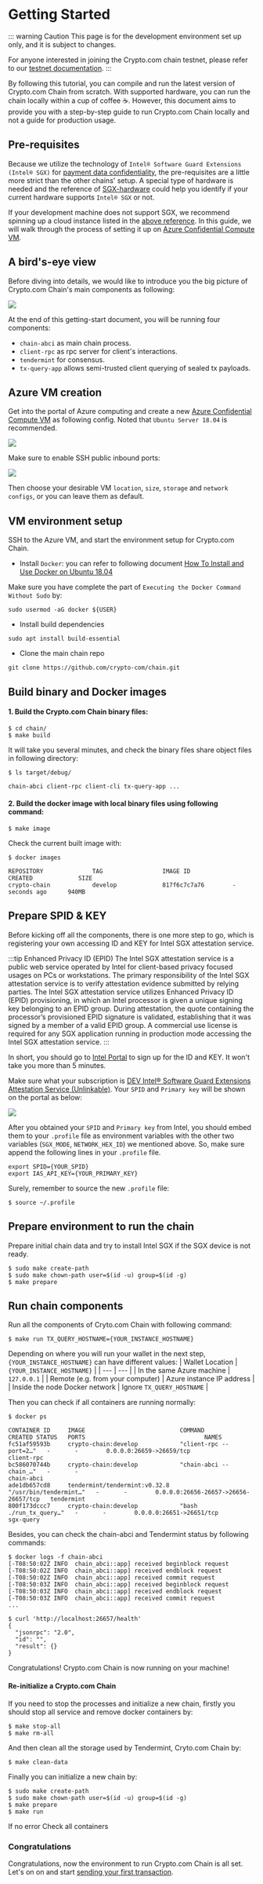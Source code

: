 # Getting Started

::: warning Caution
This page is for the development environment set up only, and it is subject to changes.

For anyone interested in joining the Crypto.com chain testnet,
please refer to our [testnet documentation](./thaler-testnet).
:::

By following this tutorial, you can compile and run the latest version of Crypto.com Chain from scratch.
With supported hardware, you can run the chain locally within a cup of coffee ☕. However, this document aims
to provide you with a step-by-step guide to run Crypto.com Chain locally and not a guide for
production usage.

## Pre-requisites

Because we utilize the technology of `Intel® Software Guard Extensions (Intel® SGX)`
for [payment data confidentiality](./transaction-privacy.md#motivation), the pre-requisites are a little more strict than the other
chains' setup. A special type of hardware is needed and the reference of [SGX-hardware](https://github.com/ayeks/SGX-hardware)
could help you identify if your current hardware supports `Intel® SGX` or not.

If your development machine does not support SGX, we recommend spinning up a cloud instance listed in the [above reference](https://github.com/ayeks/SGX-hardware#cloud-vendors). In this guide, we will walk through the process of setting it up on [Azure Confidential Compute VM](https://azuremarketplace.microsoft.com/en-us/marketplace/apps/microsoft-azure-compute.acc-virtual-machine-v2?tab=overview).

## A bird's-eye view

Before diving into details, we would like to introduce you the big picture of Crypto.com Chain's main components as following:

![](./assets/big_pic.png)

At the end of this getting-start document, you will be running four components:

- `chain-abci` as main chain process.
- `client-rpc` as rpc server for client's interactions.
- `tendermint` for consensus.
- `tx-query-app` allows semi-trusted client querying of sealed tx payloads.

## Azure VM creation

Get into the portal of Azure computing and create a new [Azure Confidential Compute VM](https://azuremarketplace.microsoft.com/en-us/marketplace/apps/microsoft-azure-compute.acc-virtual-machine-v2?tab=overview) as following config. Noted that `Ubuntu Server 18.04` is recommended.

![](./assets/azure_setup_1.png)

Make sure to enable SSH public inbound ports:

![](./assets/azure_setup_2.png)

Then choose your desirable VM `location`, `size`, `storage` and `network configs`, or you can leave
them as default.

## VM environment setup

SSH to the Azure VM, and start the environment setup for Crypto.com Chain.

- Install `Docker`: you can refer to following document [How To Install and Use Docker on Ubuntu 18.04
  ](https://www.digitalocean.com/community/tutorials/how-to-install-and-use-docker-on-ubuntu-18-04)

Make sure you have complete the part of `Executing the Docker Command Without Sudo` by:

```
sudo usermod -aG docker ${USER}
```

- Install build dependencies

```
sudo apt install build-essential
```

- Clone the main chain repo

```
git clone https://github.com/crypto-com/chain.git
```

## Build binary and Docker images

#### 1. Build the Crypto.com Chain binary files:

```
$ cd chain/
$ make build
```

It will take you several minutes, and check the binary files share object files in following directory:

```
$ ls target/debug/

chain-abci client-rpc client-cli tx-query-app ...
```

#### 2. Build the docker image with local binary files using following command:

```
$ make image
```

Check the current built image with:

```
$ docker images

REPOSITORY              TAG                 IMAGE ID            CREATED             SIZE
crypto-chain            develop             817f6c7c7a76        - seconds ago      940MB
```

## Prepare SPID & KEY

Before kicking off all the components, there is one more step to go, which is
registering your own accessing ID and KEY for Intel SGX attestation service.

:::tip Enhanced Privacy ID (EPID)
The Intel SGX attestation service is a public web service operated by Intel for client-based privacy focused usages on PCs or workstations. The primary responsibility of the Intel SGX attestation service is to verify attestation evidence submitted by relying parties. The Intel SGX attestation service utilizes Enhanced Privacy ID (EPID) provisioning, in which an Intel processor is given a unique signing key belonging to an EPID group. During attestation, the quote containing the processor’s provisioned EPID signature is validated, establishing that it was signed by a member of a valid EPID group. A commercial use license is required for any SGX application running in production mode accessing the Intel SGX attestation service.
:::

In short, you should go to [Intel Portal](https://api.portal.trustedservices.intel.com/EPID-attestation)
to sign up for the ID and KEY. It won't take you more than 5 minutes.

Make sure what your subscription is [DEV Intel® Software Guard Extensions Attestation Service (Unlinkable)](https://api.portal.trustedservices.intel.com/Products/dev-intel-software-guard-extensions-attestation-service-unlinkable). Your `SPID` and `Primary key` will be shown on the portal as below:

![](./assets/intel_sub.png)

After you obtained your `SPID` and `Primary key` from Intel, you should embed them to your `.profile` file
as environment variables with the other two variables (`SGX_MODE`, `NETWORK_HEX_ID`) we mentioned above. So, make sure append
the following lines in your `.profile` file.

```
export SPID={YOUR_SPID}
export IAS_API_KEY={YOUR_PRIMARY_KEY}
```

Surely, remember to source the new `.profile` file:

```
$ source ~/.profile
```

## Prepare environment to run the chain

Prepare initial chain data and try to install Intel SGX if the SGX device is not ready.

```
$ sudo make create-path
$ sudo make chown-path user=$(id -u) group=$(id -g)
$ make prepare
```

## Run chain components

Run all the components of Cryto.com Chain with following command:

```
$ make run TX_QUERY_HOSTNAME={YOUR_INSTANCE_HOSTNAME}
```

Depending on where you will run your wallet in the next step, `{YOUR_INSTANCE_HOSTNAME}` can have different values:
| Wallet Location | `{YOUR_INSTANCE_HOSTNAME}` |
| --- | --- |
| In the same Azure machine | `127.0.0.1` |
| Remote (e.g. from your computer) | Azure instance IP address |
| Inside the node Docker network | Ignore `TX_QUERY_HOSTNAME` |

Then you can check if all containers are running normally:

```
$ docker ps

CONTAINER ID     IMAGE                           COMMAND                  CREATED STATUS   PORTS                                  NAMES
fc51af59593b     crypto-chain:develop            "client-rpc --port=2…"   -       -        0.0.0.0:26659->26659/tcp               client-rpc
bc586070744b     crypto-chain:develop            "chain-abci --chain_…"   -       -                                               chain-abci
ade1db657cd8     tendermint/tendermint:v0.32.8   "/usr/bin/tendermint…"   -       -        0.0.0.0:26656-26657->26656-26657/tcp   tendermint
800f173dccc7     crypto-chain:develop            "bash ./run_tx_query…"   -       -        0.0.0.0:26651->26651/tcp               sgx-query
```

Besides, you can check the chain-abci and Tendermint status by following commands:

```
$ docker logs -f chain-abci
[-T08:50:02Z INFO  chain_abci::app] received beginblock request
[-T08:50:02Z INFO  chain_abci::app] received endblock request
[-T08:50:02Z INFO  chain_abci::app] received commit request
[-T08:50:03Z INFO  chain_abci::app] received beginblock request
[-T08:50:03Z INFO  chain_abci::app] received endblock request
[-T08:50:03Z INFO  chain_abci::app] received commit request
...

$ curl 'http://localhost:26657/health'
{
  "jsonrpc": "2.0",
  "id": "",
  "result": {}
}
```

Congratulations! Crypto.com Chain is now running on your machine!

#### Re-initialize a Crypto.com Chain

If you need to stop the processes and initialize a new chain, firstly you should stop all
service and remove docker containers by:

```
$ make stop-all
$ make rm-all
```

And then clean all the storage used by Tendermint, Cryto.com Chain by:

```
$ make clean-data
```

Finally you can initialize a new chain by:

```
$ sudo make create-path
$ sudo make chown-path user=$(id -u) group=$(id -g)
$ make prepare
$ make run
```

If no error Check all containers

### Congratulations

Congratulations, now the environment to run Crypto.com Chain is all set. Let's on on and start [sending your first transaction](./send_your_first_transaction).
